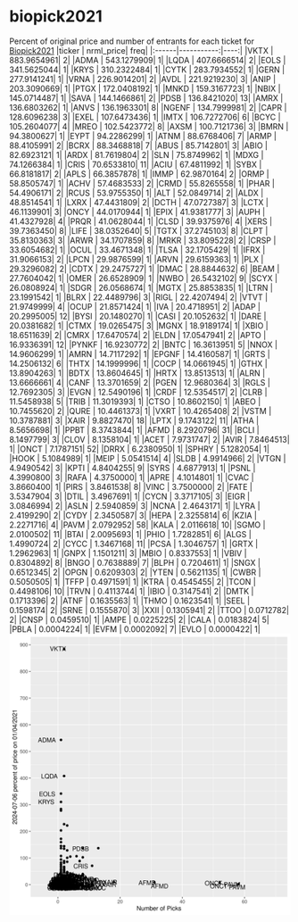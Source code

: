 # biopick2021
Percent of original price and number of entrants for each ticket for [Biopick2021](https://twitter.com/hashtag/Biopick2021)
|ticker |  nrml_price| freq|
|:------|-----------:|----:|
|VKTX   | 883.9654961|    2|
|ADMA   | 543.1279909|    1|
|LQDA   | 407.6666514|    2|
|EOLS   | 341.5625044|    1|
|KRYS   | 310.2322484|    1|
|CYTK   | 283.7934552|    1|
|GERN   | 277.9141241|    1|
|VRNA   | 226.9014201|    2|
|AVDL   | 221.9219230|    3|
|ANIP   | 203.3090669|    1|
|PTGX   | 172.0408192|    1|
|MNKD   | 159.3167723|    1|
|NBIX   | 145.0714487|    1|
|SAVA   | 144.1466861|    2|
|PDSB   | 136.8421020|   13|
|AMRX   | 136.6803262|    1|
|ANVS   | 136.1963301|    8|
|NGENF  | 134.7999981|    2|
|CAPR   | 128.6096238|    3|
|EXEL   | 107.6473436|    1|
|IMTX   | 106.7272706|    6|
|BCYC   | 105.2604077|    4|
|MREO   | 102.5423772|    8|
|AXSM   | 100.7121736|    3|
|BMRN   |  94.3800627|    1|
|EYPT   |  94.2286299|    1|
|ATNM   |  88.6768406|    7|
|ARMP   |  88.4105991|    2|
|BCRX   |  88.3468818|    7|
|ABUS   |  85.7142801|    3|
|ABIO   |  82.6923121|    1|
|ARDX   |  81.7619804|    2|
|SLN    |  75.8749962|    1|
|MDXG   |  74.1266384|    1|
|CRIS   |  70.6533810|   11|
|ACIU   |  67.4811992|    1|
|SYBX   |  66.8181817|    2|
|APLS   |  66.3857878|    1|
|IMMP   |  62.9870164|    2|
|ORMP   |  58.8505747|    1|
|ACHV   |  57.4683533|    2|
|CRMD   |  55.8265558|    1|
|PHAR   |  54.4906171|    2|
|RCUS   |  53.9755350|    1|
|ALT    |  52.0849714|    2|
|ALDX   |  48.8514541|    1|
|LXRX   |  47.4431809|    2|
|DCTH   |  47.0727387|    3|
|LCTX   |  46.1139901|    3|
|ONCY   |  44.0170944|    1|
|EPIX   |  41.9381777|    3|
|AUPH   |  41.4327928|    4|
|PRQR   |  41.0628044|    1|
|CLSD   |  39.9375976|    4|
|XERS   |  39.7363450|    8|
|LIFE   |  38.0352640|    5|
|TGTX   |  37.2745103|    8|
|CLPT   |  35.8130363|    3|
|ARWR   |  34.1707859|    8|
|MRKR   |  33.8095228|    2|
|CRSP   |  33.6054682|    1|
|OCUL   |  33.4671348|    1|
|TLSA   |  32.1705429|    1|
|IFRX   |  31.9066153|    2|
|LPCN   |  29.9876599|    1|
|ARVN   |  29.6159363|    1|
|PLX    |  29.3296082|    2|
|CDTX   |  29.2475727|    1|
|DMAC   |  28.8844632|    6|
|BEAM   |  27.7604042|    1|
|OMER   |  26.6528909|    1|
|NWBO   |  26.5432102|    9|
|SCYX   |  26.0808924|    1|
|SDGR   |  26.0568674|    1|
|MGTX   |  25.8853835|    1|
|LTRN   |  23.1991542|    1|
|BLRX   |  22.4489796|    3|
|RIGL   |  22.4207494|    2|
|VTVT   |  21.9749999|    4|
|OCUP   |  21.8571424|    1|
|IVA    |  20.4718951|    2|
|ADAP   |  20.2995005|   12|
|BYSI   |  20.1480270|    1|
|CASI   |  20.1052632|    1|
|DARE   |  20.0381682|    1|
|CTMX   |  19.0265475|    3|
|MGNX   |  18.9189174|    1|
|XBIO   |  18.6511639|    2|
|CMRX   |  17.6470574|    2|
|ELDN   |  17.0547941|    2|
|APTO   |  16.9336391|   12|
|PYNKF  |  16.9230772|    2|
|BNTC   |  16.3613951|    5|
|NNOX   |  14.9606299|    1|
|AMRN   |  14.7117292|    1|
|EPGNF  |  14.4160587|    1|
|GRTS   |  14.2506132|    6|
|THTX   |  14.1999996|    1|
|COCP   |  14.0661945|    1|
|GTHX   |  13.8904263|    1|
|BDTX   |  13.8604645|    1|
|HRTX   |  13.8513513|    1|
|ALRN   |  13.6666661|    4|
|CANF   |  13.3701659|    2|
|PGEN   |  12.9680364|    3|
|RGLS   |  12.7692305|    3|
|EVGN   |  12.5490196|    1|
|CRDF   |  12.5354517|    2|
|CLRB   |  11.5458938|    5|
|TRIB   |  11.3019393|    1|
|CTSO   |  10.8602150|    1|
|ABEO   |  10.7455620|    2|
|QURE   |  10.4461373|    1|
|VXRT   |  10.4265408|    2|
|VSTM   |  10.3787881|    3|
|XAIR   |   9.8827470|   18|
|LPTX   |   9.1743122|   11|
|ATHA   |   8.5656698|    1|
|PPBT   |   8.3743844|    1|
|AFMD   |   8.2920796|   31|
|BCLI   |   8.1497799|    3|
|CLOV   |   8.1358104|    1|
|ACET   |   7.9731747|    2|
|AVIR   |   7.8464513|    1|
|ONCT   |   7.1787151|   52|
|DRRX   |   6.2380950|    1|
|SPHRY  |   5.1282054|    1|
|HOOK   |   5.1084989|    1|
|MEIP   |   5.0541514|    4|
|SLDB   |   4.9914966|    2|
|VTGN   |   4.9490542|    3|
|KPTI   |   4.8404255|    9|
|SYRS   |   4.6877913|    1|
|PSNL   |   4.3990800|    3|
|RAFA   |   4.3750000|    1|
|APRE   |   4.1014801|    1|
|CVAC   |   3.8660400|    1|
|PIRS   |   3.8461538|    8|
|VINC   |   3.7500000|    2|
|FATE   |   3.5347904|    3|
|DTIL   |   3.4967691|    1|
|CYCN   |   3.3717105|    3|
|EIGR   |   3.0846994|    2|
|ASLN   |   2.5940859|    3|
|NCNA   |   2.4643171|    1|
|LYRA   |   2.4199290|    2|
|CYDY   |   2.3450587|    3|
|HEPA   |   2.3255814|    6|
|KZIA   |   2.2271716|    4|
|PAVM   |   2.0792952|   58|
|KALA   |   2.0116618|   10|
|SGMO   |   2.0100502|   11|
|BTAI   |   2.0095693|    1|
|PHIO   |   1.7282851|    6|
|ALGS   |   1.4990724|    2|
|CYCC   |   1.3467168|   11|
|PCSA   |   1.3046757|    1|
|GRTX   |   1.2962963|    1|
|GNPX   |   1.1501211|    3|
|MBIO   |   0.8337553|    1|
|VBIV   |   0.8304892|    8|
|BNGO   |   0.7638889|    7|
|BLPH   |   0.7204611|    1|
|SNGX   |   0.6512345|    2|
|OPGN   |   0.6209303|    2|
|YTEN   |   0.5621135|    1|
|CWBR   |   0.5050505|    1|
|TFFP   |   0.4971591|    1|
|KTRA   |   0.4545455|    2|
|TCON   |   0.4498106|   10|
|TRVN   |   0.4113744|    1|
|IBIO   |   0.3147541|    2|
|DMTK   |   0.1713396|    2|
|ATNF   |   0.1635563|    1|
|THMO   |   0.1623541|    1|
|SEEL   |   0.1598174|    2|
|SRNE   |   0.1555870|    3|
|XXII   |   0.1305941|    2|
|TTOO   |   0.0712782|    2|
|CNSP   |   0.0459510|    1|
|AMPE   |   0.0225225|    2|
|CALA   |   0.0183824|    5|
|PBLA   |   0.0004224|    1|
|EVFM   |   0.0002092|    7|
|EVLO   |   0.0000422|    1|
![retvspicks](biopicks.png?raw=true)
